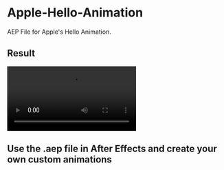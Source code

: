 # Apple-Hello-Animation
AEP File for Apple's Hello Animation.

## Result
![Here's the Result](Hello.mp4)

## Use the .aep file in After Effects and create your own custom animations
